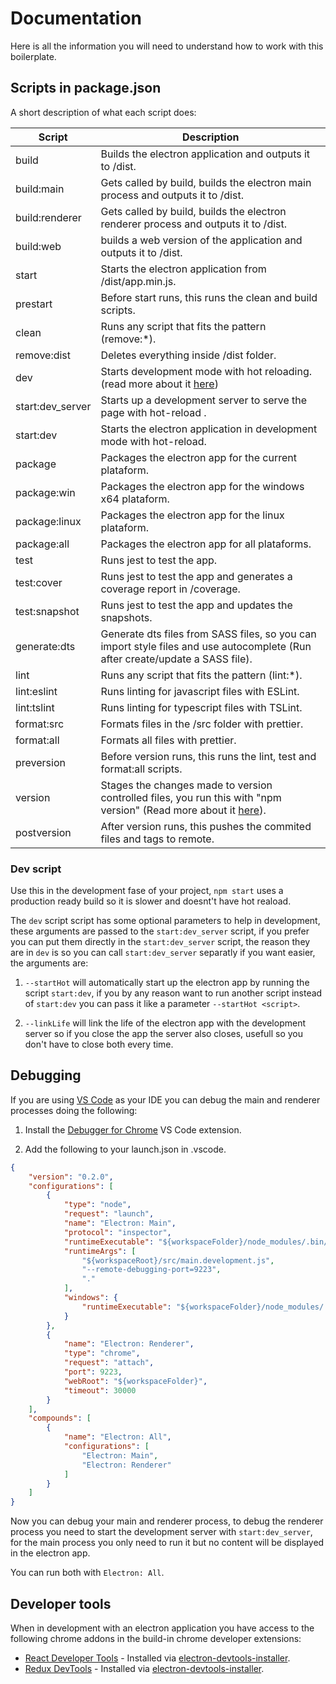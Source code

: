 # Documentation
Here is all the information you will need to understand how to work with this boilerplate.

## Scripts in package.json
A short description of what each script does:

| **Script**        | **Description**|
| ----------------- | ----------------- |
| build             | Builds the electron application and outputs it to /dist.|
| build:main        | Gets called by build, builds the electron main process and outputs it to /dist.|
| build:renderer    | Gets called by build, builds the electron renderer process and outputs it to /dist.|
| build:web         | builds a web version of the application and outputs it to /dist.|
| start             | Starts the electron application from /dist/app.min.js.|
| prestart          | Before start runs, this runs the clean and build scripts.|
| clean             | Runs any script that fits the pattern (remove:*).|
| remove:dist       | Deletes everything inside /dist folder.|
| dev               | Starts development mode with hot reloading. (read more about it [here](#dev-script))|
| start:dev_server  | Starts up a development server to serve the page with hot-reload .|
| start:dev         | Starts the electron application in development mode with hot-reload.|
| package           | Packages the electron app for the current plataform.|
| package:win       | Packages the electron app for the windows x64 plataform.|
| package:linux     | Packages the electron app for the linux plataform.|
| package:all       | Packages the electron app for all plataforms.|
| test              | Runs jest to test the app.|
| test:cover        | Runs jest to test the app and generates a coverage report in /coverage.|
| test:snapshot     | Runs jest to test the app and updates the snapshots.|
| generate:dts      | Generate dts files from SASS files, so you can import style files and use autocomplete (Run after create/update a SASS file).|
| lint              | Runs any script that fits the pattern (lint:*).|
| lint:eslint       | Runs linting for javascript files with ESLint.|
| lint:tslint       | Runs linting for typescript files with TSLint.|
| format:src        | Formats files in the /src folder with prettier.|
| format:all        | Formats all files with prettier.|
| preversion        | Before version runs, this runs the lint, test and format:all scripts.|
| version           | Stages the changes made to version controlled files, you run this with "npm version" (Read more about it [here](https://docs.npmjs.com/cli/version)).|
| postversion       | After version runs, this pushes the commited files and tags to remote.|

### Dev script
Use this in the development fase of your project, `npm start` uses a production ready build so it is slower and doesnt't have hot reaload.

The `dev` script script has some optional parameters to help in development, these arguments are passed to the `start:dev_server` script, if you prefer you can put them directly in the `start:dev_server` script, the reason they are in `dev` is so you can call `start:dev_server` separatly if you want easier, the arguments are:

1. `--startHot` will automatically start up the electron app by running the script `start:dev`,
if you by any reason want to run another script instead of `start:dev` you can pass it like a parameter `--startHot <script>`.

2. `--linkLife` will link the life of the electron app with the development server
so if you close the app the server also closes, usefull so you don't have to close both every time.

## Debugging

If you are using [VS Code](https://code.visualstudio.com/) as your IDE you can debug the main and renderer processes doing the following:

1. Install the [Debugger for Chrome](https://marketplace.visualstudio.com/items?itemName=msjsdiag.debugger-for-chrome) VS Code extension.

2. Add the following to your launch.json in .vscode.
```json
{
	"version": "0.2.0",
	"configurations": [
		{
			"type": "node",
			"request": "launch",
			"name": "Electron: Main",
			"protocol": "inspector",
			"runtimeExecutable": "${workspaceFolder}/node_modules/.bin/electron",
			"runtimeArgs": [
				"${workspaceRoot}/src/main.development.js",
				"--remote-debugging-port=9223",
				"."
			],
			"windows": {
				"runtimeExecutable": "${workspaceFolder}/node_modules/.bin/electron.cmd"
			}
		},
		{
			"name": "Electron: Renderer",
			"type": "chrome",
			"request": "attach",
			"port": 9223,
			"webRoot": "${workspaceFolder}",
			"timeout": 30000
		}
	],
	"compounds": [
		{
			"name": "Electron: All",
			"configurations": [
				"Electron: Main",
				"Electron: Renderer"
			]
		}
	]
}
```

Now you can debug your main and renderer process, to debug the renderer process you need to start the development server with `start:dev_server`, for the main process you only need to run it but no content will be displayed in the electron app.

You can run both with `Electron: All`.

## Developer tools

When in development with an electron application you have access to the following chrome addons in the build-in chrome developer extensions:

* [React Developer Tools](https://github.com/facebook/react-devtools) - Installed via [electron-devtools-installer](https://github.com/GPMDP/electron-devtools-installer).
* [Redux DevTools](https://github.com/zalmoxisus/redux-devtools-extension) - Installed via [electron-devtools-installer](https://github.com/GPMDP/electron-devtools-installer).
